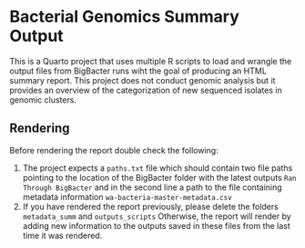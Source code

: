 # Bacterial Genomics Summary Output

This is a Quarto project that uses multiple R scripts to load and wrangle the output files from BigBacter runs wiht the goal of producing an HTML summary report.
This project does not conduct genomic analysis but it provides an overview of the categorization of new sequenced isolates in genomic clusters.

## Rendering

Before rendering the report double check the following:
1. The project expects a `paths.txt` file which should contain two file paths pointing to the location of the BigBacter folder with the latest outputs `Ran Through BigBacter` and in the second line a path to the file containing metadata information `wa-bacteria-master-metadata.csv`
2. If you have rendered the report previously, please delete the folders `metadata_summ` and `outputs_scripts` Otherwise, the report will render by adding new information to the outputs saved in these files from the last time it was rendered.
